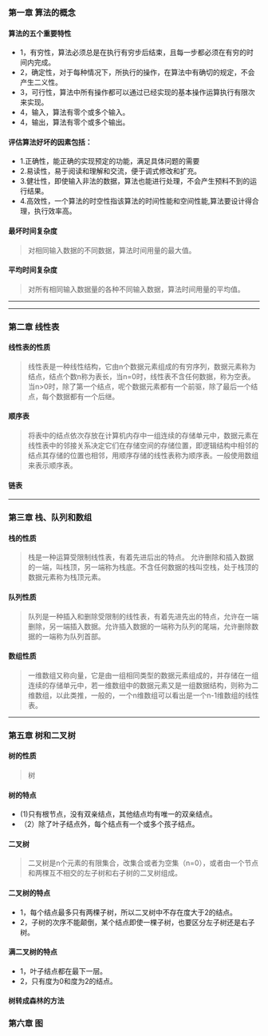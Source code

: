 <!--
 * @Author: zhangkangbin
 * @Date: 2022-11-06 11:41:46
 * @LastEditors: zhangkangbin
 * @LastEditTime: 2022-11-11 15:20:58
 * @FilePath: \C_Study\2outline\concept.md
 * @Description: 
-->
### 第一章 算法的概念
#### 算法的五个重要特性
- 1，有穷性，算法必须总是在执行有穷步后结束，且每一步都必须在有穷的时间内完成。
- 2，确定性，对于每种情况下，所执行的操作，在算法中有确切的规定，不会产生二义性。
- 3，可行性，算法中所有操作都可以通过已经实现的基本操作运算执行有限次来实现。
- 4，输入，算法有零个或多个输入。
- 4，输出，算法有零个或多个输出。

#### 评估算法好坏的因素包括：

- 1.正确性，能正确的实现预定的功能，满足具体问题的需要
- 2.易读性，易于阅读和理解和交流，便于调式修改和扩充。
- 3.健壮性，即使输入非法的数据，算法也能进行处理，不会产生预料不到的运行结果。
- 4.高效性，一个算法的时空性指该算法的时间性能和空间性能,算法要设计得合理，执行效率高。

#### 最坏时间复杂度
>对相同输入数据的不同数据，算法时间用量的最大值。

#### 平均时间复杂度
> 对所有相同输入数据量的各种不同输入数据，算法时间用量的平均值。



--------------------------------------------------------------------------
--------------------------------------------------------------------------



### 第二章 线性表

#### 线性表的性质
>线性表是一种线性结构，它由n个数据元素组成的有穷序列，数据元素称为结点，结点个数n称为表长，当n=0时，线性表不含任何数据，称为空表。当n>0时，除了第一个结点，呢个数据元素都有一个前驱，除了最后一个结点，每个数据都有一个后继。


#### 顺序表

>将表中的结点依次存放在计算机内存中一组连续的存储单元中，数据元素在线性表中的邻接关系决定它们在存储空间的存储位置，即逻辑结构中相邻的结点其存储的位置也相邻，用顺序存储的线性表称为顺序表。一般使用数组来表示顺序表。




#### 链表



--------------------------------------------------------------------------


### 第三章 栈、队列和数组

#### 栈的性质
>栈是一种运算受限制线性表，有着先进后出的特点。
允许删除和插入数据的一端，叫栈顶，另一端称为栈底。不含任何数据的栈叫空栈，处于栈顶的数据元素称为栈顶元素。

#### 队列性质

>队列是一种插入和删除受限制的线性表，有着先进先出的特点，允许在一端删除，另一端插入数据。允许插入数据的一端称为队列的尾端，允许删除数据的一端称为队列首部。


#### 数组性质

>一维数组又称向量，它是由一组相同类型的数据元素组成的，并存储在一组连续的存储单元中，若一维数组中的数据元素又是一组数据结构，则称为二维数组，以此类推，一般的，一个n维数组可以看出是一个n-1维数组的线性表。





--------------------------------------------------------------------------



### 第五章 树和二叉树

#### 树的性质
>树

#### 树的特点
-  (1)只有根节点，没有双亲结点，其他结点均有唯一的双亲结点。
- （2）除了叶子结点外，每个结点有一个或多个孩子结点。


#### 二叉树
>二叉树是n个元素的有限集合，改集合或者为空集（n=0），或者由一个节点和两棵互不相交的左子树和右子树的二叉树组成。

#### 二叉树的特点
- 1，每个结点最多只有两棵子树，所以二叉树中不存在度大于2的结点。
- 2，子树的次序不能颠倒，某个结点即使一棵子树，也要区分左子树还是右子树。


#### 满二叉树的特点
- 1，叶子结点都在最下一层。
- 2，只有度为0和度为2的结点。


#### 树转成森林的方法


### 第六章 图